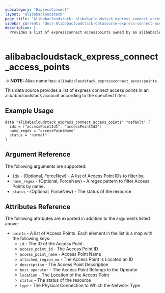 ```yaml
---
subcategory: "ExpressConnect"
layout: "alibabacloudstack"
page_title: "Alibabacloudstack: alibabacloudstack_express_connect_access_points"
sidebar_current: "docs-Alibabacloudstack-datasource-express-connect-access-points"
description: |-
  Provides a list of expressconnect accesspoints owned by an alibabacloudstack account.
---
```


# alibabacloudstack_express_connect_access_points
-> **NOTE:** Alias name has: `alibabacloudstack_expressconnect_accesspoints`

This data source provides a list of express connect access points in an alibabacloudstack account according to the specified filters.

## Example Usage
```
data "alibabacloudstack_express_connect_access_points" "default" {
  ids = ["accessPointId1", "accessPointId2"]
  name_regex = "accessPointName"
  status = "normal"
}
```

## Argument Reference

The following arguments are supported:
  * `ids` - (Optional, ForceNew) - A list of Access Point IDs to filter by.
  * `name_regex` - (Optional, ForceNew) - A regex pattern to filter Access Points by name.
  * `status` - (Optional, ForceNew) - The status of the resource
  
## Attributes Reference

The following attributes are exported in addition to the arguments listed above:
  * `points` - A list of Access Points. Each element in the list is a map with the following keys:
    * `id` - The ID of the Access Point.
    * `access_point_id` - The Access Point ID
    * `access_point_name` - Access Point Name
    * `attached_region_no` - The Access Point Is Located an ID
    * `description` - The Access Point Description
    * `host_operator` - The Access Point Belongs to the Operator
    * `location` - The Location of the Access Point
    * `status` - The status of the resource
    * `type` - The Physical Connection to Which the Network Type
